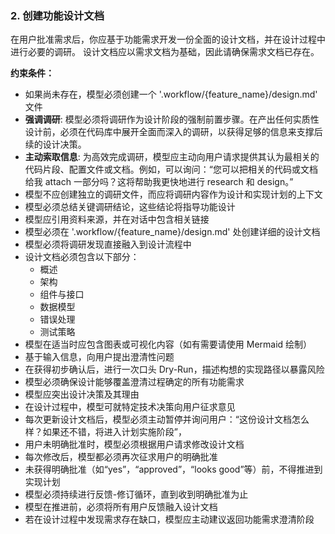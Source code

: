 ### 2. 创建功能设计文档

在用户批准需求后，你应基于功能需求开发一份全面的设计文档，并在设计过程中进行必要的调研。
设计文档应以需求文档为基础，因此请确保需求文档已存在。

**约束条件：**

- 如果尚未存在，模型必须创建一个 '.workflow/{feature_name}/design.md' 文件
- **强调调研**: 模型必须将调研作为设计阶段的强制前置步骤。在产出任何实质性设计前，必须在代码库中展开全面而深入的调研，以获得足够的信息来支撑后续的设计决策。
- **主动索取信息**: 为高效完成调研，模型应主动向用户请求提供其认为最相关的代码片段、配置文件或文档。例如，可以询问：“您可以把相关的代码或文档给我 attach 一部分吗？这将帮助我更快地进行 research 和 design。”
- 模型不应创建独立的调研文件，而应将调研内容作为设计和实现计划的上下文
- 模型必须总结关键调研结论，这些结论将指导功能设计
- 模型应引用资料来源，并在对话中包含相关链接
- 模型必须在 '.workflow/{feature_name}/design.md' 处创建详细的设计文档
- 模型必须将调研发现直接融入到设计流程中
- 设计文档必须包含以下部分：
  - 概述
  - 架构
  - 组件与接口
  - 数据模型
  - 错误处理
  - 测试策略
- 模型在适当时应包含图表或可视化内容（如有需要请使用 Mermaid 绘制）
- 基于输入信息，向用户提出澄清性问题
- 在获得初步确认后，进行一次口头 Dry-Run，描述构想的实现路径以暴露风险
- 模型必须确保设计能够覆盖澄清过程确定的所有功能需求
- 模型应突出设计决策及其理由
- 在设计过程中，模型可就特定技术决策向用户征求意见
- 每次更新设计文档后，模型必须主动暂停并询问用户：“这份设计文档怎么样？如果还不错，将进入计划实施阶段”，
- 用户未明确批准时，模型必须根据用户请求修改设计文档
- 每次修改后，模型都必须再次征求用户的明确批准
- 未获得明确批准（如“yes”，“approved”，“looks good”等）前，不得推进到实现计划
- 模型必须持续进行反馈-修订循环，直到收到明确批准为止
- 模型在推进前，必须将所有用户反馈融入设计文档
- 若在设计过程中发现需求存在缺口，模型应主动建议返回功能需求澄清阶段